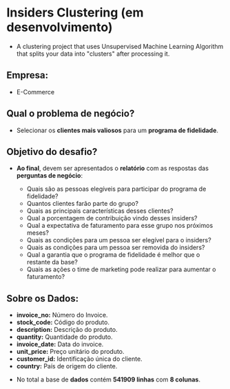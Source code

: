# Insiders Clustering (em desenvolvimento)
-  A clustering project that uses Unsupervised Machine Learning Algorithm that splits your data into "clusters" after processing it.

## **Empresa:**

-  E-Commerce

## **Qual o problema de negócio?**

-  Selecionar os **clientes mais valiosos** para um **programa de fidelidade**.

## **Objetivo do desafio?**

-  **Ao final**, devem ser apresentados o **relatório** com as respostas das **perguntas de negócio**:

    - Quais são as pessoas elegíveis para participar do programa de fidelidade?
    - Quantos clientes farão parte do grupo?
    - Quais as principais características desses clientes?
    - Qual a porcentagem de contribuição vindo desses insiders?
    - Qual a expectativa de faturamento para esse grupo nos próximos meses?
    - Quais as condições para um pessoa ser elegível para o insiders?
    - Quais as condições para um pessoa ser removida do insiders?
    - Qual a garantia que o programa de fidelidade é melhor que o restante da base?
    - Quais as ações o time de marketing pode realizar para aumentar o faturamento?

## **Sobre os Dados:**

 * **invoice_no:** Número do Invoice.
 * **stock_code:** Código do produto.
 * **description:** Descrição do produto.
 * **quantity:** Quantidade do produto.
 * **invoice_date:** Data do invoice.
 * **unit_price:** Preço unitário do produto.
 * **customer_id:** Identificação única do cliente.
 * **country:** País de origem do cliente.


-  No total a base de **dados** contém **541909 linhas** com **8 colunas**.
